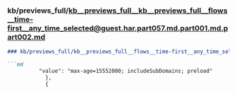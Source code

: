 ### kb/previews_full/kb__previews_full__kb__previews_full__flows__time-first__any_time_selected@guest.har.part057.md.part001.md.part002.md

```md
### kb/previews_full/kb__previews_full__flows__time-first__any_time_selected@guest.har.part057.md.part001.md (part 002)

```md
          "value": "max-age=15552000; includeSubDomains; preload"
            },
            {
  
```

```

```
